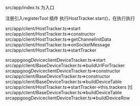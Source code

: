
src/app/index.ts  为入口

注册引入registerTool 插件
执行HostTracker.start()，在执行执行

src/app/client/HostTracker.ts=>start
 src/app/client/HostTracker.ts=>constructor
 src/app/client/HostTracker.ts=>getChannelInitData
 src/app/client/HostTracker.ts=>onSocketMessage
 src/app/client/HostTracker.ts=>startTracker

 srcappgoogDeviceclientDeviceTracker.ts=>start
src/app/client/BaseDeviceTracker.ts=>buildUrlForTracker
 srcappgoogDeviceclientDeviceTracker.ts=>constructor
 src/app/client/BaseDeviceTracker.ts=>constructor
 src/app/client/BaseDeviceTracker.ts=>buildDeviceTable
 src/app/client/HostTracker.ts=>startTracker->this.trackers [t]
 src/app/client/BaseDeviceTracker.ts=>buildDeviceTable
 srcappgoogDeviceclientDeviceTracker.ts=>buildDeviceRow